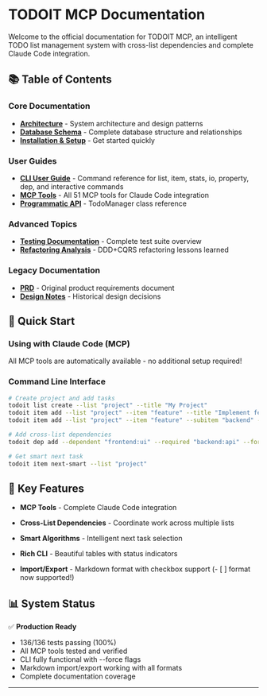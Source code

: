 # TODOIT MCP Documentation

Welcome to the official documentation for TODOIT MCP, an intelligent TODO list management system with cross-list dependencies and complete Claude Code integration.

## 📚 Table of Contents

### Core Documentation
- **[Architecture](architecture.md)** - System architecture and design patterns
- **[Database Schema](database.md)** - Complete database structure and relationships  
- **[Installation & Setup](installation.md)** - Get started quickly

### User Guides
- **[CLI User Guide](CLI_GUIDE.md)** - Command reference for list, item, stats, io, property, dep, and interactive commands
- **[MCP Tools](MCP_TOOLS.md)** - All 51 MCP tools for Claude Code integration
- **[Programmatic API](api.md)** - TodoManager class reference

### Advanced Topics
- **[Testing Documentation](TESTS.md)** - Complete test suite overview
- **[Refactoring Analysis](REFAKTORING.md)** - DDD+CQRS refactoring lessons learned

### Legacy Documentation
- **[PRD](prd.md)** - Original product requirements document
- **[Design Notes](todo-mcp-design.md)** - Historical design decisions

## 🚀 Quick Start

### Using with Claude Code (MCP)
All MCP tools are automatically available - no additional setup required!

### Command Line Interface
```bash
# Create project and add tasks
todoit list create --list "project" --title "My Project"
todoit item add --list "project" --item "feature" --title "Implement feature"  
todoit item add --list "project" --item "feature" --subitem "backend" --title "Backend work"

# Add cross-list dependencies
todoit dep add --dependent "frontend:ui" --required "backend:api" --force

# Get smart next task
todoit item next-smart --list "project"
```

## 🎯 Key Features

- **MCP Tools** - Complete Claude Code integration
  
- **Cross-List Dependencies** - Coordinate work across multiple lists
- **Smart Algorithms** - Intelligent next task selection
- **Rich CLI** - Beautiful tables with status indicators
- **Import/Export** - Markdown format with checkbox support (- [ ] format now supported!)

## 📊 System Status

✅ **Production Ready**
- 136/136 tests passing (100%)
- All MCP tools tested and verified
- CLI fully functional with --force flags
- Markdown import/export working with all formats
- Complete documentation coverage

---
